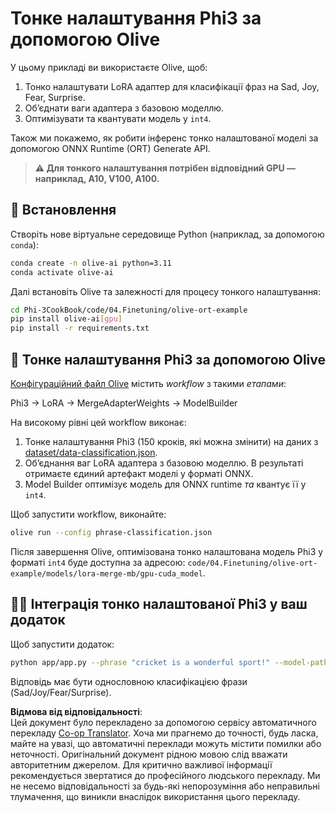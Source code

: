 <!--
CO_OP_TRANSLATOR_METADATA:
{
  "original_hash": "4164123a700fecd535d850f09506d72a",
  "translation_date": "2025-07-09T20:15:14+00:00",
  "source_file": "code/03.Finetuning/olive-ort-example/README.md",
  "language_code": "uk"
}
-->
# Тонке налаштування Phi3 за допомогою Olive

У цьому прикладі ви використаєте Olive, щоб:

1. Тонко налаштувати LoRA адаптер для класифікації фраз на Sad, Joy, Fear, Surprise.
1. Об’єднати ваги адаптера з базовою моделлю.
1. Оптимізувати та квантувати модель у `int4`.

Також ми покажемо, як робити інференс тонко налаштованої моделі за допомогою ONNX Runtime (ORT) Generate API.

> **⚠️ Для тонкого налаштування потрібен відповідний GPU — наприклад, A10, V100, A100.**

## 💾 Встановлення

Створіть нове віртуальне середовище Python (наприклад, за допомогою `conda`):

```bash
conda create -n olive-ai python=3.11
conda activate olive-ai
```

Далі встановіть Olive та залежності для процесу тонкого налаштування:

```bash
cd Phi-3CookBook/code/04.Finetuning/olive-ort-example
pip install olive-ai[gpu]
pip install -r requirements.txt
```

## 🧪 Тонке налаштування Phi3 за допомогою Olive
[Конфігураційний файл Olive](../../../../../code/03.Finetuning/olive-ort-example/phrase-classification.json) містить *workflow* з такими *етапами*:

Phi3 -> LoRA -> MergeAdapterWeights -> ModelBuilder

На високому рівні цей workflow виконає:

1. Тонке налаштування Phi3 (150 кроків, які можна змінити) на даних з [dataset/data-classification.json](../../../../../code/03.Finetuning/olive-ort-example/dataset/dataset-classification.json).
1. Об’єднання ваг LoRA адаптера з базовою моделлю. В результаті отримаєте єдиний артефакт моделі у форматі ONNX.
1. Model Builder оптимізує модель для ONNX runtime *та* квантує її у `int4`.

Щоб запустити workflow, виконайте:

```bash
olive run --config phrase-classification.json
```

Після завершення Olive, оптимізована тонко налаштована модель Phi3 у форматі `int4` буде доступна за адресою: `code/04.Finetuning/olive-ort-example/models/lora-merge-mb/gpu-cuda_model`.

## 🧑‍💻 Інтеграція тонко налаштованої Phi3 у ваш додаток

Щоб запустити додаток:

```bash
python app/app.py --phrase "cricket is a wonderful sport!" --model-path models/lora-merge-mb/gpu-cuda_model
```

Відповідь має бути однословною класифікацією фрази (Sad/Joy/Fear/Surprise).

**Відмова від відповідальності**:  
Цей документ було перекладено за допомогою сервісу автоматичного перекладу [Co-op Translator](https://github.com/Azure/co-op-translator). Хоча ми прагнемо до точності, будь ласка, майте на увазі, що автоматичні переклади можуть містити помилки або неточності. Оригінальний документ рідною мовою слід вважати авторитетним джерелом. Для критично важливої інформації рекомендується звертатися до професійного людського перекладу. Ми не несемо відповідальності за будь-які непорозуміння або неправильні тлумачення, що виникли внаслідок використання цього перекладу.